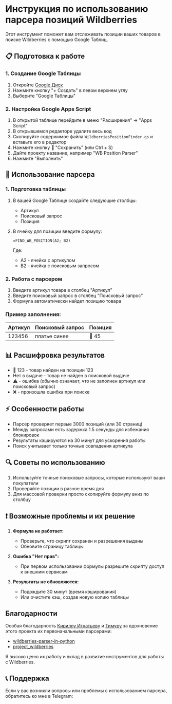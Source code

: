 # Инструкция по использованию парсера позиций Wildberries

Этот инструмент поможет вам отслеживать позиции ваших товаров в поиске Wildberries с помощью Google Таблиц.

## 📋 Подготовка к работе

### 1. Создание Google Таблицы

1. Откройте [Google Диск](https://drive.google.com)
2. Нажмите кнопку "+ Создать" в левом верхнем углу
3. Выберите "Google Таблицы"

### 2. Настройка Google Apps Script

1. В открытой таблице перейдите в меню "Расширения" → "Apps Script"
2. В открывшемся редакторе удалите весь код
3. Скопируйте содержимое файла `WildberriesPositionFinder.gs` и вставьте его в редактор
4. Нажмите кнопку 💾 "Сохранить" (или Ctrl + S)
5. Дайте проекту название, например "WB Position Parser"
6. Нажмите "Выполнить"

## 🚀 Использование парсера

### 1. Подготовка таблицы

1. В вашей Google Таблице создайте следующие столбцы:
   - Артикул
   - Поисковый запрос
   - Позиция

2. В ячейку для позиции введите формулу:
   ```
   =FIND_WB_POSITION(A2; B2)
   ```
   Где:
   - A2 - ячейка с артикулом
   - B2 - ячейка с поисковым запросом

### 2. Работа с парсером

1. Введите артикул товара в столбец "Артикул"
2. Введите поисковый запрос в столбец "Поисковый запрос"
3. Формула автоматически найдет позицию товара

### Пример заполнения:

| Артикул | Поисковый запрос | Позиция |
|---------|------------------|----------|
| 123456  | платье синее     | 🎯 45    |

## 📊 Расшифровка результатов

- 🎯 123 - товар найден на позиции 123
- Нет в выдаче - товар не найден в поисковой выдаче
- ⚠️ - ошибка (обычно означает, что не заполнен артикул или поисковый запрос)
- ❌ - произошла ошибка при поиске

## ⚡ Особенности работы

- Парсер проверяет первые 3000 позиций (или 30 страниц)
- Между запросами есть задержка 1.5 секунды для избежания блокировок
- Результаты кэшируются на 30 минут для ускорения работы
- Поиск учитывает только точные совпадения артикула

## 🔍 Советы по использованию

1. Используйте точные поисковые запросы, которые используют ваши покупатели
2. Проверяйте позиции в разное время дня
3. Для массовой проверки просто скопируйте формулу вниз по столбцу

## ❗ Возможные проблемы и их решение

1. **Формула не работает:**
   - Проверьте, что скрипт сохранен и разрешения выданы
   - Обновите страницу таблицы

2. **Ошибка "Нет прав":**
   - При первом использовании формулы разрешите скрипту доступ к внешним сервисам

3. **Результаты не обновляются:**
   - Подождите 30 минут (время кэширования)
   - Или очистите кэш, создав новую копию таблицы

## Благодарности

Особая благодарность [Кириллу Игнатьеву](https://github.com/kirillignatyev) и [Тимуру](https://github.com/Timur1991) за вдохновение этого проекта их первоначальными парсерами:
- [wildberries-parser-in-python](https://github.com/kirillignatyev/wildberries-parser-in-python)
- [project_wildberries](https://github.com/Timur1991/project_wildberries)

Я высоко ценю их работу и вклад в развитие инструментов для работы с Wildberries.

## 📞 Поддержка

Если у вас возникли вопросы или проблемы с использованием парсера, обратитесь ко мне в Telegram:

